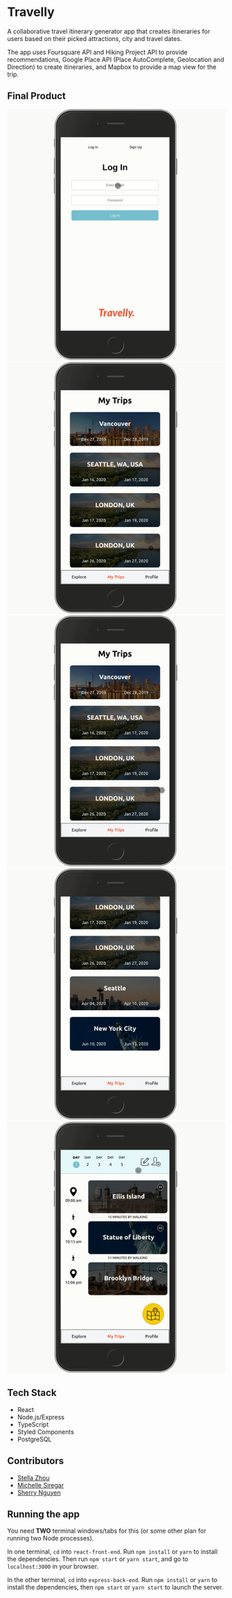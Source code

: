# Travelly
A collaborative travel itinerary generator app that creates itineraries for users based on their picked attractions, city and travel dates.

The app uses Foursquare API and Hiking Project API to provide recommendations, Google Place API (Place AutoComplete, Geolocation and Direction) to create itineraries, and Mapbox to provide a map view for the trip.

## Final Product

![alt tag](/docs/login-search.gif)
![alt tag](/docs/itinerary.gif)
![alt tag](/docs/filter.gif)
![alt tag](/docs/map.gif)
![alt tag](/docs/invite.gif)

## Tech Stack
- React
- Node.js/Express
- TypeScript
- Styled Components
- PostgreSQL


## Contributors
- [Stella Zhou](https://github.com/stella-zb)
- [Michelle Siregar](https://github.com/mchllsrgr)
- [Sherry Nguyen](https://github.com/sherrynganguyen)


## Running the app

You need **TWO** terminal windows/tabs for this (or some other plan for running two Node processes).

In one terminal, `cd` into `react-front-end`. Run `npm install` or `yarn` to install the dependencies. Then run `npm start` or `yarn start`, and go to `localhost:3000` in your browser.

In the other terminal, `cd` into `express-back-end`. Run `npm install` or `yarn` to install the dependencies, then `npm start` or `yarn start` to launch the server.
